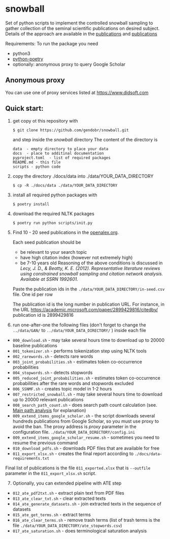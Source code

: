 # snowball
Set of python scripts to implement the controlled snowball sampling to gather collection of the seminal scientific publications on desired subject. Details of the approach are available in the
[publications](https://scholar.google.com/citations?user=bNlVvTEAAAAJ&hl=ru&oi=sra) and [publications](https://scholar.google.com/citations?hl=ru&user=vaOHuLQAAAAJ&view_op=list_works&sortby=pubdate) 

Requirements:
To run the package you need 
* python3 
* [python-poetry](https://python-poetry.org/)
* optionally: anonymous proxy to query Google Scholar

## Anonymous proxy
You can use one of proxy services listed at 
[https://www.didsoft.com ](https://www.didsoft.com)

## Quick start:
1) get copy ot this repository with

   ```
   $ git clone https://github.com/gendobr/snowball.git
   ```
   and step inside the *snowball* directory
   The content of the directory is 
   ```
   data  - empty directory to place your data  
   docs  - place to additinal documentation
   pyproject.toml  - list of required packages
   README.md - this file
   scripts - python code
   ```

2) copy the directory ./docs/data into  ./data/YOUR_DATA_DIRECTORY
   ```
   $ cp -R ./docs/data ./data/YOUR_DATA_DIRECTORY
   ```

3) install all required python packages with 
   ```
   $ poetry install
   ```
   
4) download the required NLTK packages
   ```
   $ poetry run python scripts/init.py
   ```

5) Find 10 - 20 seed publications in the
   [openalex.org](https://explore.openalex.org/).

   Each seed publication should be
   * be relevant to your search topic
   * have high citation index (however not extremely high)
   * be 7-10 years old
   Reasoning of the above conditions is discussed in *Lecy, J. D., & Beatty, K. E. (2012). Representative literature reviews using constrained snowball sampling and citation network analysis. Available at SSRN 1992601.*

   Paste the publication ids in the `./data/YOUR_DATA_DIRECTORY/in-seed.csv` file.
   One id per row

   The publication id is the long number in publication URL.
   For instance, in the URL https://academic.microsoft.com/paper/2899429816/citedby/ 
   publication id is 2899429816

6) run one-after-one the following files (don't forget to change the `../data/GAN/` to `../data/YOUR_DATA_DIRECTORY/` )
inside each file

- `000_download.sh`  - may take several hours time to download up to 20000 baseline publications
- `001_tokenizer.sh` - performs tokenization step using NLTK tools
- `002_rarewords.sh` - detects rare words
- `003_joint_probabilities.sh` - estimates token co-occurrence probabilities
- `004_stopwords.sh` - detects stopwords
- `005_reduced_joint_probabilities.sh` - estimates token co-occurrence probabilities after the rare words and stopwords excluded
- `006_SSNMF.sh`  - creates topic model in 1-2 hours
- `007_restricted_snowball.sh`   - may take several hours time to download up to 20000 relevant publications
- `008_search_path_count.sh` - does search path count calculation (see. [Main path analysis](https://en.wikipedia.org/wiki/Main_path_analysis) for explanation)
- `009_extend_items_google_scholar.sh` - the script downloads several hundreds publications from Google Scholar, so you must use proxy to avoid the ban. The proxy address is *proxy* parameter in the configuration file.
   `./data/YOUR_DATA_DIRECTORY/config.ini`
- `009_extend_items_google_scholar_resume.sh` - sometimes you need to resume the previous command
- `010_download_pdfs.sh` - downloads PDF files that are available for free
- `011_export_xlsx.sh` - creates the final report according to `./docs/data-requirements.txt`

Final list of publications is the file `011_exported.xlsx` that is `--outfile` parameter
in the `011_export_xlsx.sh` script.


7) Optionally, you can extended pipeline with ATE step
- `012_ate_pdf2txt.sh` - extract plain text from PDF files
- `013_ate_clear_txt.sh` - clear extracted texts
- `014_ate_generate_datasets.sh` - join extracted texts in the sequence of datasets
- `015_ate_get_terms.sh` - extract terms
- `016_ate_clear_terms.sh` - remove trash terms (list of trash terms is the file `./data/YOUR_DATA_DIRECTORY/ate_stopwords.csv`)
- `017_ate_saturation.sh` - does terminological saturation analysis
